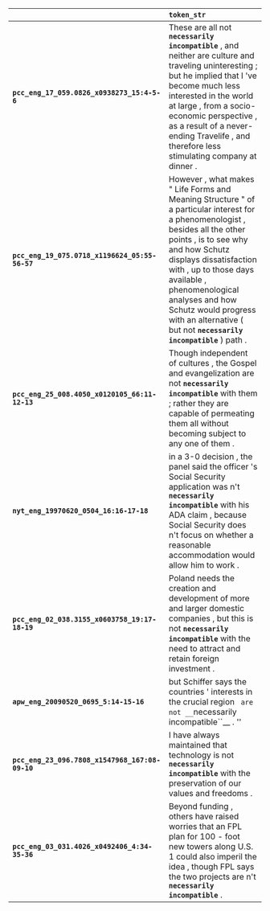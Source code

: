 |                                                 | `token_str`                                                                                                                                                                                                                                                                                                                                                         |
|:------------------------------------------------|:--------------------------------------------------------------------------------------------------------------------------------------------------------------------------------------------------------------------------------------------------------------------------------------------------------------------------------------------------------------------|
| **`pcc_eng_17_059.0826_x0938273_15:4-5-6`**     | These are all not __``necessarily incompatible``__ , and neither are culture and traveling uninteresting ; but he implied that I 've become much less interested in the world at large , from a socio-economic perspective , as a result of a never-ending Travelife , and therefore less stimulating company at dinner .                                           |
| **`pcc_eng_19_075.0718_x1196624_05:55-56-57`**  | However , what makes " Life Forms and Meaning Structure " of a particular interest for a phenomenologist , besides all the other points , is to see why and how Schutz displays dissatisfaction with , up to those days available , phenomenological analyses and how Schutz would progress with an alternative ( but not __``necessarily incompatible``__ ) path . |
| **`pcc_eng_25_008.4050_x0120105_66:11-12-13`**  | Though independent of cultures , the Gospel and evangelization are not __``necessarily incompatible``__ with them ; rather they are capable of permeating them all without becoming subject to any one of them .                                                                                                                                                    |
| **`nyt_eng_19970620_0504_16:16-17-18`**         | in a 3-0 decision , the panel said the officer 's Social Security application was n't __``necessarily incompatible``__ with his ADA claim , because Social Security does n't focus on whether a reasonable accommodation would allow him to work .                                                                                                                  |
| **`pcc_eng_02_038.3155_x0603758_19:17-18-19`**  | Poland needs the creation and development of more and larger domestic companies , but this is not __``necessarily incompatible``__ with the need to attract and retain foreign investment .                                                                                                                                                                         |
| **`apw_eng_20090520_0695_5:14-15-16`**          | but Schiffer says the countries ' interests in the crucial region `` are not __``necessarily incompatible``__ . ''                                                                                                                                                                                                                                                  |
| **`pcc_eng_23_096.7808_x1547968_167:08-09-10`** | I have always maintained that technology is not __``necessarily incompatible``__ with the preservation of our values and freedoms .                                                                                                                                                                                                                                 |
| **`pcc_eng_03_031.4026_x0492406_4:34-35-36`**   | Beyond funding , others have raised worries that an FPL plan for 100 - foot new towers along U.S. 1 could also imperil the idea , though FPL says the two projects are n't __``necessarily incompatible``__ .                                                                                                                                                       |